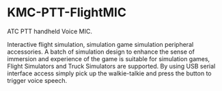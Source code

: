 # KMC-PTT-FlightMIC
ATC PTT handheld Voice MIC. 

Interactive flight simulation, simulation game simulation peripheral accessories. 
A batch of simulation design to enhance the sense of immersion and experience of the game is suitable for simulation games, Flight Simulators and Truck Simulators are supported. By using USB serial interface access simply pick up the walkie-talkie and press the button to trigger voice speech.
